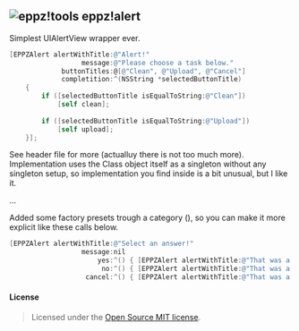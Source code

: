 ## ![eppz!tools](http://eppz.eu/layout/common/eppz_50_GitHub.png) eppz!alert
Simplest UIAlertView wrapper ever.
```Objective-C
[EPPZAlert alertWithTitle:@"Alert!"
                  message:@"Please choose a task below."
             buttonTitles:@[@"Clean", @"Upload", @"Cancel"]
             completition:^(NSString *selectedButtonTitle)
    {
        if ([selectedButtonTitle isEqualToString:@"Clean"])
            [self clean];
     
        if ([selectedButtonTitle isEqualToString:@"Upload"])
            [self upload];
    }];
```

See header file for more (actualluy there is not too much more). Implementation uses the Class object itself as a singleton without any singleton setup, so implementation you find inside is a bit unusual, but I like it.

...

Added some factory presets trough a category (), so you can make it more explicit like these calls below.
```Objective-C
[EPPZAlert alertWithTitle:@"Select an answer!"
                  message:nil
                      yes:^() { [EPPZAlert alertWithTitle:@"That was a Yes!" message:@"You can belive me."]; }
                       no:^() { [EPPZAlert alertWithTitle:@"That was a No!" message:@"When I say to you."]; }
                   cancel:^() { [EPPZAlert alertWithTitle:@"That was a Cancel!" message:@"I can easily recognize."]; }]; }];
```

#### License
> Licensed under the [Open Source MIT license](http://en.wikipedia.org/wiki/MIT_License).
